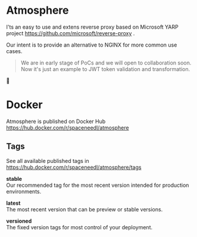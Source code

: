 # Atmosphere

I'ts an easy to use and extens reverse proxy based on Microsoft YARP project https://github.com/microsoft/reverse-proxy .

Our intent is to provide an alternative to NGINX for more common use cases.

> We are in early stage of PoCs and we will open to collaboration soon.  
> Now it's just an example to JWT token validation and transformation.

🚀

# Docker 
Atmosphere is published on Docker Hub  
https://hub.docker.com/r/spaceneedl/atmosphere

## Tags
See all available published tags in   
https://hub.docker.com/r/spaceneedl/atmosphere/tags

**stable**  
Our recommended tag for the most recent version intended for production environments.

**latest**  
The most recent version that can be preview or stable versions.

**versioned**  
The fixed version tags for most control of your deployment.



